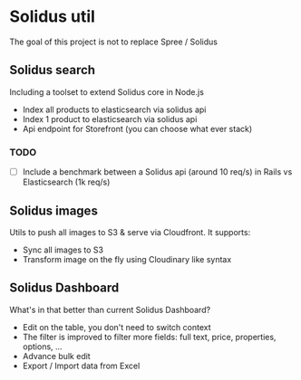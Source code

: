 # Solidus util

The goal of this project is not to replace Spree / Solidus

## Solidus search

Including a toolset to extend Solidus core in Node.js

- Index all products to elasticsearch via solidus api
- Index 1 product to elasticsearch via solidus api
- Api endpoint for Storefront (you can choose what ever stack)

### TODO

- [ ] Include a benchmark between a Solidus api (around 10 req/s) in Rails vs Elasticsearch (1k req/s)

## Solidus images

Utils to push all images to S3 & serve via Cloudfront. It supports:

- Sync all images to S3
- Transform image on the fly using Cloudinary like syntax

## Solidus Dashboard

What's in that better than current Solidus Dashboard?

- Edit on the table, you don't need to switch context
- The filter is improved to filter more fields: full text, price, properties, options, ...
- Advance bulk edit
- Export / Import data from Excel
